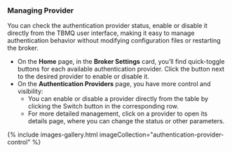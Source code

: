 ### Managing Provider

You can check the authentication provider status, enable or disable it directly from the TBMQ user interface, making it easy to manage authentication behavior without modifying configuration files or restarting the broker.

* On the **Home** page, in the **Broker Settings** card, you’ll find quick-toggle buttons for each available authentication provider.
Click the button next to the desired provider to enable or disable it.
* On the **Authentication Providers** page, you have more control and visibility:
  * You can enable or disable a provider directly from the table by clicking the Switch button in the corresponding row. 
  * For more detailed management, click on a provider to open its details page, where you can change the status or other parameters.

{% include images-gallery.html imageCollection="authentication-provider-control" %}